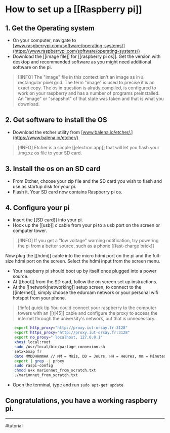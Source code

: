 # How to set up a [[Raspberry pi]]

## 1. Get the Operating system
- On your computer, navigate to 
[www.raspberrypi.com/software/operating-systems/](https://www.raspberrypi.com/software/operating-systems/)
- Download the [[image file]] for [[raspberry pi os]]. Get the version with desktop and recommended software as you might need additional software on the pi. 

>[!INFO]
>The "image" file in this context isn't an image as in a rectangular pixel grid. The term "image" is used to precise it is an exact copy. 
>The os in question is alrady compiled, is configured to work on your raspberry and has a number of programs preinstalled. 
>An "image" or "snapshot" of that state was taken and that is what you download.

## 2. Get software to install the OS
- Download the etcher utility from 
[www.balena.io/etcher/.](https://www.balena.io/etcher/)

> [!INFO]
> Etcher is a simple [[electron app]] that will let you flash your .img.xz os file to your SD card.

## 3. Install the os on an SD card 
- From Etcher, choose your zip file and the SD card you wish to flash and use as startup disk for your pi. 
- Flash it. Your SD card now contains Raspberry pi os. 

## 4. Configure your pi
- Insert the [[SD card]] into your pi.
- Hook up the [[usb]] c cable from your pi to a usb port on the screen or computer tower. 

> [!INFO]
> If you get a "low voltage" warning notification, try powering the pi from a better source, such as a phone [[fast-charge brick]]

Now plug the [[hdmi]] cable into the micro hdmi port on the pi and the full-size hdmi port on the screen. Select the hdmi input from the screen menu. 
- Your raspberry pi should boot up by itself once plugged into a power source.
- At [[boot]] from the SD card, follow the on screen set up instructions. 
- At the [[network|networking]] setup screen, to connect to the [[internet]], simply choose the eduroam network or your personal wifi hotspot from your phone. 

> [!info] quick tip 
> You could connect your raspberry to the computer towers with an [[rj45]] cable and configure the proxy to access the internet through the university's network, but that is unnecessary. 

``` bash
	export http_proxy="http://proxy.iut-orsay.fr:3128"
	export https_proxy="http://proxy.iut-orsay.fr:3128" 
	export no_proxy=" localhost, 127.0.0.1" 
	xhost local:root 
	sudo /usr/local/bin/partage-connexion.sh 
	setxkbmap fr 
	date MMDDHHmmAA // MM = Mois, DD = Jours, HH = Heures, mm = Minutes, AA = Années 
	export | grep -i proxy 
	sudo raspi-config 
	chmod u+x marionnet_from_scratch.txt 
	./marionnet_from_scratch.txt 
```

- Open the terminal, type and run ```sudo apt-get update```

## Congratulations, you have a working raspberry pi. 

---
#tutorial 